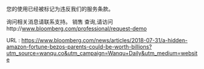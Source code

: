 您的使用已经被标记为违反我们的服务条款。 
  
  
 询问相关消息请联系支持。 
 销售 
 查询,请访问http://www.bloomberg.com/professional/request-demo 
  
  
   
  URL : https://www.bloomberg.com/news/articles/2018-07-31/a-hidden-amazon-fortune-bezos-parents-could-be-worth-billions?utm_source=wanqu.co&utm_campaign=Wanqu+Daily&utm_medium=website